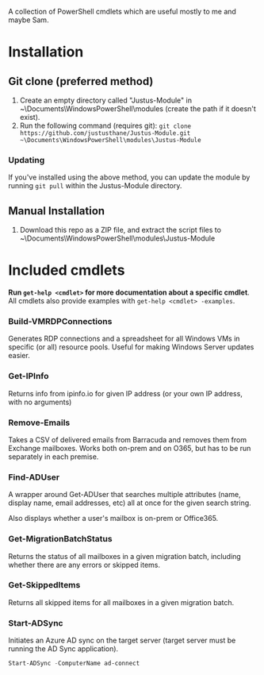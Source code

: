 A collection of PowerShell cmdlets which are useful mostly to me and maybe Sam.

# Installation
## Git clone (preferred method)
1. Create an empty directory called "Justus-Module" in ~\Documents\WindowsPowerShell\modules (create the path if it doesn't exist).
2. Run the following command (requires git): `git clone https://github.com/justusthane/Justus-Module.git ~\Documents\WindowsPowerShell\modules\Justus-Module`

### Updating
If you've installed using the above method, you can update the module by running `git pull` within the Justus-Module directory.

## Manual Installation
1. Download this repo as a ZIP file, and extract the script files to ~\Documents\WindowsPowerShell\modules\Justus-Module

# Included cmdlets

**Run `get-help <cmdlet>` for more documentation about a specific cmdlet**. All cmdlets also provide examples with `get-help <cmdlet> -examples`.

### Build-VMRDPConnections
Generates RDP connections and a spreadsheet for all Windows VMs in specific (or all) resource pools. Useful for making Windows Server updates easier.

### Get-IPInfo
Returns info from ipinfo.io for given IP address (or your own IP address, with no arguments)

### Remove-Emails
Takes a CSV of delivered emails from Barracuda and removes them from Exchange mailboxes. Works both on-prem and on O365, but has to be run separately in each premise.

### Find-ADUser
A wrapper around Get-ADUser that searches multiple attributes (name, display name, email addresses, etc) all at once for the given search string.

Also displays whether a user's mailbox is on-prem or Office365.

### Get-MigrationBatchStatus
Returns the status of all mailboxes in a given migration batch, including whether there are any errors or skipped items.

### Get-SkippedItems
Returns all skipped items for all mailboxes in a given migration batch.

### Start-ADSync
Initiates an Azure AD sync on the target server (target server must be running the AD Sync application).

```powershell
Start-ADSync -ComputerName ad-connect
```
